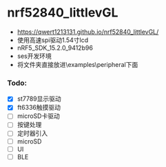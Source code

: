 # nrf52840_littlevGL 
 - https://qwert1213131.github.io/nrf52840_littlevGL/
 - 使用高速spi驱动1.54寸lcd 
 - nRF5_SDK_15.2.0_9412b96
 - ses开发环境
 - 将文件夹直接放进\examples\peripheral下面

### Todo:
- [x] st7789显示驱动
- [x] ft6336触摸驱动
- [ ] microSD卡驱动
- [ ] 按键处理
- [ ] 定时器引入
- [ ] microSD
- [ ] UI
- [ ] BLE